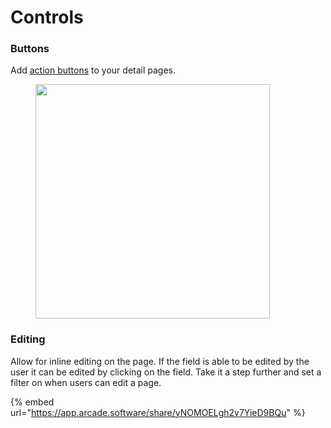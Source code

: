 # Controls

### Buttons

Add [action buttons](https://docs.stackerhq.com/stacker/ai-and-automations/action-buttons) to your detail pages.&#x20;

<figure><img src="https://3670244749-files.gitbook.io/~/files/v0/b/gitbook-x-prod.appspot.com/o/spaces%2F6QaGf7ZvNU2Re8mlQTaJ%2Fuploads%2FkSJcf8o8rVjQZR76Inpq%2FCleanShot%202025-05-19%20at%2012.24.51%402x.png?alt=media&#x26;token=697d47d1-c95f-419b-93d3-0c8482d6530e" alt="" width="375"><figcaption></figcaption></figure>

### Editing

Allow for inline editing on the page. If the field is able to be edited by the user it can be edited by clicking on the field.  Take it a step further and set a filter on when users can edit a page.&#x20;

{% embed url="<https://app.arcade.software/share/yNOMOELgh2v7YieD9BQu>" %}
